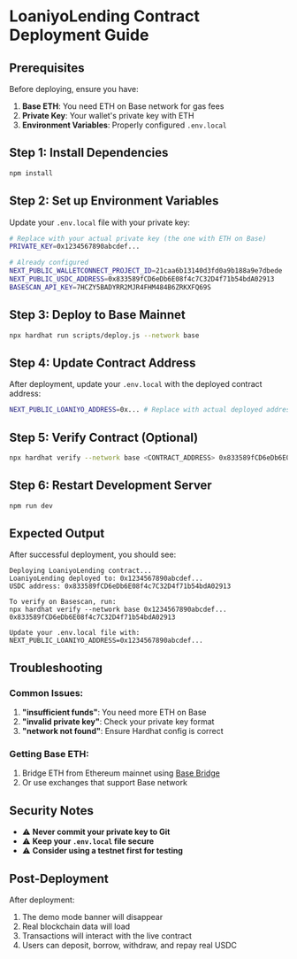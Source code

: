 # LoaniyoLending Contract Deployment Guide

## Prerequisites

Before deploying, ensure you have:

1. **Base ETH**: You need ETH on Base network for gas fees
2. **Private Key**: Your wallet's private key with ETH
3. **Environment Variables**: Properly configured `.env.local`

## Step 1: Install Dependencies

```bash
npm install
```

## Step 2: Set up Environment Variables

Update your `.env.local` file with your private key:

```bash
# Replace with your actual private key (the one with ETH on Base)
PRIVATE_KEY=0x1234567890abcdef...

# Already configured
NEXT_PUBLIC_WALLETCONNECT_PROJECT_ID=21caa6b13140d3fd0a9b188a9e7dbede
NEXT_PUBLIC_USDC_ADDRESS=0x833589fCD6eDb6E08f4c7C32D4f71b54bdA02913
BASESCAN_API_KEY=7HCZY5BADYRR2MJR4FHM484B6ZRKXFQ69S
```

## Step 3: Deploy to Base Mainnet

```bash
npx hardhat run scripts/deploy.js --network base
```

## Step 4: Update Contract Address

After deployment, update your `.env.local` with the deployed contract address:

```bash
NEXT_PUBLIC_LOANIYO_ADDRESS=0x... # Replace with actual deployed address
```

## Step 5: Verify Contract (Optional)

```bash
npx hardhat verify --network base <CONTRACT_ADDRESS> 0x833589fCD6eDb6E08f4c7C32D4f71b54bdA02913
```

## Step 6: Restart Development Server

```bash
npm run dev
```

## Expected Output

After successful deployment, you should see:

```
Deploying LoaniyoLending contract...
LoaniyoLending deployed to: 0x1234567890abcdef...
USDC address: 0x833589fCD6eDb6E08f4c7C32D4f71b54bdA02913

To verify on Basescan, run:
npx hardhat verify --network base 0x1234567890abcdef... 0x833589fCD6eDb6E08f4c7C32D4f71b54bdA02913

Update your .env.local file with:
NEXT_PUBLIC_LOANIYO_ADDRESS=0x1234567890abcdef...
```

## Troubleshooting

### Common Issues:

1. **"insufficient funds"**: You need more ETH on Base
2. **"invalid private key"**: Check your private key format
3. **"network not found"**: Ensure Hardhat config is correct

### Getting Base ETH:

1. Bridge ETH from Ethereum mainnet using [Base Bridge](https://bridge.base.org/)
2. Or use exchanges that support Base network

## Security Notes

- ⚠️ **Never commit your private key to Git**
- ⚠️ **Keep your `.env.local` file secure**
- ⚠️ **Consider using a testnet first for testing**

## Post-Deployment

After deployment:
1. The demo mode banner will disappear
2. Real blockchain data will load
3. Transactions will interact with the live contract
4. Users can deposit, borrow, withdraw, and repay real USDC
